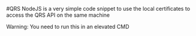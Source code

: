 #QRS NodeJS
is a very simple code snippet to use the local certificates to access the QRS API on the same machine

Warning: You need to run this in an elevated CMD

